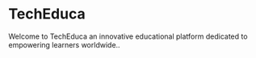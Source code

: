 # TechEduca
Welcome to TechEduca an innovative educational platform dedicated to empowering learners worldwide..
